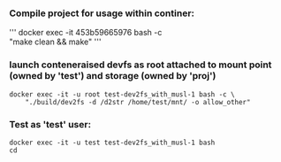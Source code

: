 ### Compile project for usage within continer:
'''
docker exec -it 453b59665976 bash -c \
    "make clean && make"
'''

### launch conteneraised devfs as root attached to mount point (owned by 'test') and storage (owned by 'proj')

```
docker exec -it -u root test-dev2fs_with_musl-1 bash -c \
    "./build/dev2fs -d /d2str /home/test/mnt/ -o allow_other"
```

### Test as 'test' user:
```
docker exec -it -u test test-dev2fs_with_musl-1 bash
cd
```
